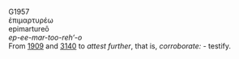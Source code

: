 G1957  
ἐπιμαρτυρέω  
epimartureō  
*ep-ee-mar-too-reh‘-o*  
From [1909](g1909) and [3140](g3140) to *attest* *further*, that is,
*corroborate:* - testify.  
